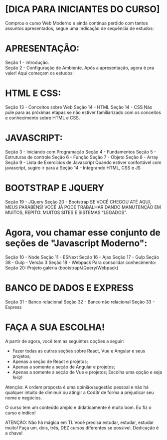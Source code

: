 # [DICA PARA INICIANTES DO CURSO]

Comprou o curso Web Moderno e ainda continua perdido com tantos assuntos apresentados, segue uma indicação de sequência de estudos:

# APRESENTAÇÃO:

Seção 1 - introdução.  
Seção 2 - Configuração de Ambiente.
Após a apresentação, agora é pra valer! Aqui começam os estudos:

# HTML E CSS:

Seção 13 - Conceitos sobre Web
Seção 14 - HTML
Seção 14 - CSS
Não pule para as próximas etapas se não estiver familiarizado com os conceitos e conhecimento sobre HTML e CSS.

# JAVASCRIPT:

Seção 3 - Iniciando com Programação
Seção 4 - Fundamentos
Seção 5 - Estruturas de controle
Seção 6 - Função
Seção 7 - Objeto
Seção 8 - Array
Seção 9 - Lista de Exercícios de Javascript
Quando estiver confortável com javascript, sugiro ir para a Seção 14 - Integrando HTML, CSS e JS

# BOOTSTRAP E JQUERY

Seção 19 - JQuery
Seção 20 - Bootstrap
SE VOCÊ CHEGOU ATÉ AQUI, MEUS PARABÉNS! VOCÊ JÁ PODE TRABALHAR DANDO MANUTENÇÃO EM MUITOS, REPITO: MUITOS SITES E SISTEMAS "LEGADOS".

# Agora, vou chamar esse conjunto de seções de "Javascript Moderno":

Seção 10 - Node
Seção 11 - ESNext
Seção 16 - Ajax
Seção 17 - Gulp
Seção 38 - Gulp - Versão 3
Seção 18 - Webpack
Para consolidar conhecimento: Seção 20: Projeto galeria (bootstrap/JQuery/Webpack)

# BANCO DE DADOS E EXPRESS

Seção 31 - Banco relacional
Seção 32 - Banco não relacional
Seção 33 - Express

# FAÇA A SUA ESCOLHA!

A partir de agora, você tem as seguintes opções a seguir:

- Fazer todas as outras seções sobre React, Vue e Angular e seus projetos;
- Apenas a seção de React e projetos;
- Apenas a somente a seção de Angular e projetos;
- Apenas a somente a seção de Vue e projetos;
Escolha uma opção e seja feliz!


Atenção: A ordem proposta é uma opinião/sugestão pessoal e não há qualquer intuito de diminuir ou atingir a Cod3r de forma a prejudicar seu nome e negócios.

O curso tem um conteúdo amplo e didaticamente é muito bom. Eu fiz o curso e indico!

ATENÇÃO: Não há mágica em TI. Você precisa estudar, estudar, estudar muito! Faça um, dois, três, DEZ cursos diferentes se possível. Dedicação é a chave!